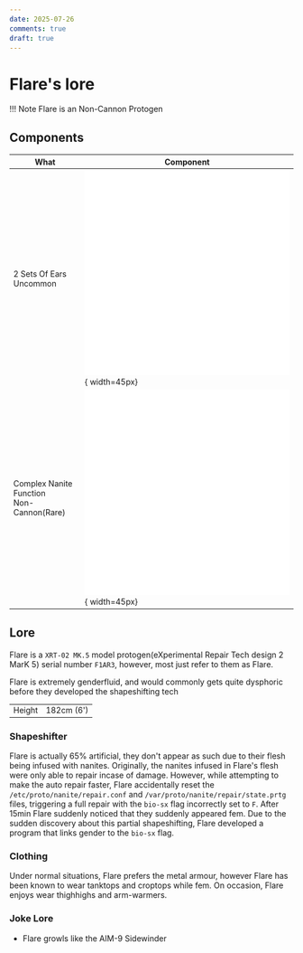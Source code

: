 ```yaml
---
date: 2025-07-26
comments: true
draft: true
---
```

# Flare's lore
!!! Note
    Flare is an Non-Cannon Protogen
<!-- more -->

## Components
| What | Component |
| ---- | --------- |
| 2 Sets Of Ears<br>Uncommon |![alt text](ears2.png){ width=45px}|
| Complex Nanite Function<br>Non-Cannon(Rare) |![alt text](nanites.png){ width=45px}

## Lore
Flare is a `XRT-02 MK.5` model protogen(eXperimental Repair Tech design 2 MarK 5) serial number `F1AR3`, however, most just refer to them as Flare.

Flare is extremely genderfluid, and would commonly gets quite dysphoric before they developed the shapeshifting tech 

|        |        |
| ------ | ------ |
| Height | 182cm (6')

### Shapeshifter
Flare is actually 65% artificial, they don't appear as such due to their flesh being infused with nanites.
Originally, the nanites infused in Flare's flesh were only able to repair incase of damage.
However, while attempting to make the auto repair faster, Flare accidentally reset the `/etc/proto/nanite/repair.conf` and `/var/proto/nanite/repair/state.prtg` files, triggering a full repair with the `bio-sx` flag incorrectly set to `F`. After 15min Flare suddenly noticed that they suddenly appeared fem.
Due to the sudden discovery about this partial shapeshifting, Flare developed a program that links gender to the `bio-sx` flag.

### Clothing
Under normal situations, Flare prefers the metal armour, however Flare has been known to wear tanktops and croptops while fem.
On occasion, Flare enjoys wear thighhighs and arm-warmers.

### Joke Lore
- Flare growls like the AIM-9 Sidewinder